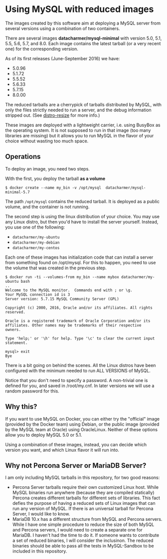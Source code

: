 # Using MySQL with reduced images

The images created by this software aim at deploying a MySQL server from several versions using a combination of two containers.

There are several images **datacharmer/mysql-minimal** with version 5.0, 5.1, 5.5, 5.6, 5.7, and 8.0.
Each image contains the latest tarball (or a very recent one) for the corresponding version.

As of its first releases (June-September 2016) we have:

* 5.0.96
* 5.1.72
* 5.5.52
* 5.6.33
* 5.7.15
* 8.0.00

The reduced tarballs are a cherrypick of tarballs distributed by MySQL, with only the files strictly needed to run a server, and the debug information stripped out. (See [distro-resize](https://github.com/datacharmer/mysql-docker-sandbox/tree/master/distro-resize) for more info.)

These images are deployed with a lightweight carrier, i.e. using BusyBox as the operating system. It is not supposed to run in that image (too many libraries are missing) but it allows you to run MySQL in the flavor of your choice without wasting too much space.

## Operations

To deploy an image, you need two steps.

With the first, you deploy the tarball **as a volume**

    $ docker create --name my_bin -v /opt/mysql  datacharmer/mysql-minimal-5.7

The path `/opt/mysql` contains the reduced tarball. It is deployed as a public volume, and the container is not running.

The second step is using the linux distribution of your choice. You may use any Linux distro, but then you'd have to install the server yourself. Instead, you use one of the following:

* `datacharmer/my-ubuntu`
* `datacharmer/my-debian`
* `datacharmer/my-centos`

Each one of these images has initialization code that can install a server from something found on /opt/mysql. For this to happen, you need to use the volume that was created in the previous step.

    $ docker run -ti --volumes-from my_bin --name mybox datacharmer/my-ubuntu bash
    ..
    Welcome to the MySQL monitor.  Commands end with ; or \g.
    Your MySQL connection id is 3
    Server version: 5.7.15 MySQL Community Server (GPL)

    Copyright (c) 2000, 2016, Oracle and/or its affiliates. All rights reserved.

    Oracle is a registered trademark of Oracle Corporation and/or its
    affiliates. Other names may be trademarks of their respective
    owners.

    Type 'help;' or '\h' for help. Type '\c' to clear the current input statement.

    mysql> exit
    Bye

There is a bit going on behind the scenes. All the Linux distros have been configured with the minimum needed to run ALL VERSIONS of MySQL.

Notice that you don't need to specify a password. A non-trivial one is defined for you, and saved in /root/my.cnf. In later versions we will use a random password for this.

## Why this?

If you want to use MySQL on Docker, you can either try the "official" image (provided by the Docker team) using Debian, or the public image (provided by the MySQL team at Oracle) using OracleLinux. Neither of these options allow you to deploy MySQL 5.0 or 5.1.

Using a combination of these images, instead, you can decide which version you want, and which Linux flavor it will run into. 

## Why not Percona Server or MariaDB Server?

I am only including MySQL tarballs in this repository, for two good reasons:

* Percona Server tarballs require their own customized Linux host. While MySQL binaries run anywhere (because they are compiled statically) Percona creates different tarballs for different sets of libraries. This fact defies the purpose of having a reduced sets of Linux images that can run any version of MySQL. If there is an universal tarball for Percona Server, I would like to know.
* MariaDB 10.x has a different structure from MySQL and Percona servers. While I have one simple procedure to reduce the size of both MySQL and Percona servers, I would need to create a separate one for MariaDB. I haven't had the time to do it. If someone wants to contribute a set of reduced binaries, I will consider the inclusinon. The reduced binaries should be able to pass all the tests in MySQL-Sandbox to be included in this repository.

